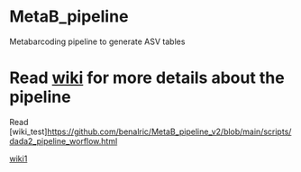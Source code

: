 # MetaB_pipeline

Metabarcoding pipeline to generate ASV tables

# Read [wiki](https://github.com/benalric/MetaB_pipeline_v2/wiki) for more details about the pipeline

Read [wiki_test]https://github.com/benalric/MetaB_pipeline_v2/blob/main/scripts/dada2_pipeline_worflow.html

[wiki1](https://benalric.github.io/MetaB_pipeline_v2/)
